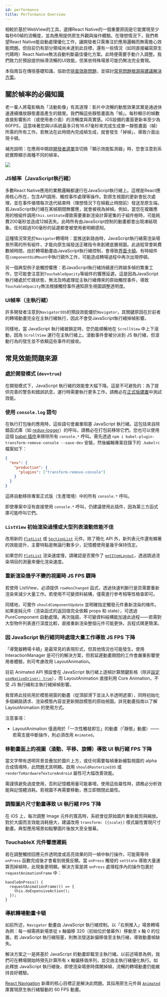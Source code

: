 ```yaml
---
id: performance
title: Performance Overview
---
```


相較於基於WebView的工具，選擇React Native的一個重要原因是它能實現至少每秒60幀的流暢度，並為應用提供原生外觀與操作體驗。在理想情況下，我們希望React Native能自動處理優化工作，讓開發者只需專注於應用邏輯而無需擔心效能問題。但目前仍有部分領域尚未達到此目標，還有一些情況（如同直接編寫原生代碼時）React Native無法自動判斷最佳優化方案。此時便需要手動介入調整。我們致力於預設提供絲滑流暢的UI效能，但某些特殊場景可能仍無法完全實現。

本指南旨在傳授基礎知識，協助您[排查效能問題](profiling.md)，並探討[常見問題根源與建議解決方案](performance.md#common-sources-of-performance-problems)。

## 關於幀率的必備知識

老一輩人將電影稱為「活動影像」有其道理：影片中流暢的動態效果其實是通過快速連續播放靜態畫面產生的錯覺。我們稱這些靜態畫面為「幀」。每秒顯示的幀數直接影響影片（或使用者介面）的流暢度與真實感。iOS設備的畫面更新率至少為60FPS，這意味著您與UI系統最多只有16.67毫秒來完成生成單一靜態畫面（幀）所需的所有工作。若無法在此時間內完成幀生成，就會發生「掉幀」，導致介面出現卡頓。

補充說明：在應用中開啟[開發者選單](debugging.md#opening-the-dev-menu)並切換「顯示效能監測器」時，您會注意到系統實際顯示兩種不同的幀率。

![](/docs/assets/PerfUtil.png)

### JS幀率（JavaScript執行緒）

多數React Native應用的業務邏輯都運行在JavaScript執行緒上。這裡是React應用核心所在，包含API調用、觸控事件處理等操作。對原生視圖的更新會批次處理，並在事件循環每次迭代結束時（理想情況下在幀截止時間前）發送至原生端。若JavaScript執行緒在某幀期間無響應，就會被視為掉幀。例如，當您在複雜應用的根組件調用`this.setState`導致需要重新渲染計算密集的子組件樹時，可能耗費200毫秒並造成12幀丟失。此時所有由JavaScript控制的動畫都會出現凍結現象。任何超過100毫秒的延遲都會被使用者明顯感知。

這種情況常見於`Navigator`轉場時：當推送新路由時，JavaScript執行緒需渲染場景所需的所有組件，才能向原生端發送正確指令來創建底層視圖。此過程常會耗費數幀時間，由於轉場動畫由JavaScript執行緒控制，會導致[界面卡頓](https://jankfree.org/)。有時組件在`componentDidMount`中執行額外工作，可能造成轉場過程中再次出現停頓。

另一個典型例子是觸控響應：若JavaScript執行緒持續進行跨越多幀的繁重工作，您可能會注意到`TouchableOpacity`等組件的響應延遲。這是因為JavaScript執行緒處於忙碌狀態，無法及時處理從主執行緒傳來的原始觸控事件，導致`TouchableOpacity`無法根據觸控事件通知原生視圖調整透明度。

### UI幀率（主執行緒）

許多開發者注意到`NavigatorIOS`的預設效能優於`Navigator`，其關鍵原因在於前者的轉場動畫完全在主執行緒執行，因此不會受JavaScript執行緒掉幀影響。

同樣地，當 JavaScript 執行緒被鎖定時，您仍能順暢地在 `ScrollView` 中上下滾動，因為 `ScrollView` 運行在主執行緒上。滾動事件會被分派到 JS 執行緒，但滾動行為的發生並不依賴這些事件的接收。

## 常見效能問題來源

### 處於開發模式 (`dev=true`)

在開發模式下，JavaScript 執行緒的效能會大幅下降。這是不可避免的：為了提供完善的警告和錯誤訊息，運行時需要執行更多工作。請務必在[正式版建置](running-on-device.md#building-your-app-for-production)中測試效能。

### 使用 `console.log` 語句

在執行打包後的應用時，這些語句會嚴重阻塞 JavaScript 執行緒。這包括來自除錯函式庫（如 [redux-logger](https://github.com/evgenyrodionov/redux-logger)）的呼叫，請務必在打包前移除它們。您也可以使用這個 [babel 插件](https://babeljs.io/docs/plugins/transform-remove-console/)來移除所有 `console.*` 呼叫。需先透過 `npm i babel-plugin-transform-remove-console --save-dev` 安裝，然後編輯專案目錄下的 `.babelrc` 檔案如下：

```json
{
  "env": {
    "production": {
      "plugins": ["transform-remove-console"]
    }
  }
}
```

這將自動移除專案正式版（生產環境）中的所有 `console.*` 呼叫。

即使專案中沒有直接使用 `console.*` 呼叫，仍建議使用此插件，因為第三方函式庫可能呼叫它們。

### `ListView` 初始渲染過慢或大型列表滾動效能不佳

改用新的 [`FlatList`](flatlist.md) 或 [`SectionList`](sectionlist.md) 元件。除了簡化 API 外，新列表元件還有顯著的效能提升，主要特點是無論行數多少，記憶體使用量幾乎保持恆定。

如果您的 [`FlatList`](flatlist.md) 渲染速度慢，請確認是否實作了 [`getItemLayout`](flatlist.md#getitemlayout)，透過跳過渲染項目的測量來優化渲染速度。

### 重新渲染幾乎不變的視圖時 JS FPS 驟降

若使用 ListView，必須提供 `rowHasChanged` 函式，透過快速判斷行是否需要重新渲染來減少大量工作。若使用不可變資料結構，僅需進行參考相等性檢查即可。

同樣地，可實作 `shouldComponentUpdate` 並明確指定觸發元件重新渲染的條件。如果是純元件（渲染函式的返回值完全依賴 props 和 state），可透過 PureComponent 自動處理。再次強調，不可變資料結構能加速此過程——若需對大型物件列表進行深度比較，直接重新渲染整個元件可能更快，且程式碼更簡潔。

### 因 JavaScript 執行緒同時處理大量工作導致 JS FPS 下降

「導覽器轉場卡頓」是最常見的表現形式，但其他情況也可能發生。使用 InteractionManager 是可行的解決方案，但若延遲動畫期間的工作會嚴重影響使用者體驗，則可考慮改用 LayoutAnimation。

目前 Animated API 預設會在 JavaScript 執行緒上逐幀計算關鍵影格（除非[設定 `useNativeDriver: true`](/blog/2017/02/14/using-native-driver-for-animated#how-do-i-use-this-in-my-app)），而 LayoutAnimation 直接利用 Core Animation，不受 JS 執行緒和主執行緒掉幀影響。

我曾將此技術用於模態視窗的動畫（從頂部滑下並淡入半透明遮罩），同時初始化多個網路請求、渲染模態內容並更新開啟模態的原始視圖。詳見動畫指南以了解 LayoutAnimation 的使用方式。

注意事項：

- LayoutAnimation 僅適用於「一次性觸發即忘」的動畫（「靜態」動畫）——若需支援中斷操作，則必須改用 `Animated`。

### 移動畫面上的視圖（滾動、平移、旋轉）導致 UI 執行緒 FPS 下降

當文字帶有透明背景並疊加於圖片上方，或任何需要每幀重新繪製視圖的 alpha 合成情境時，此問題尤其明顯。啟用 `shouldRasterizeIOS` 或 `renderToHardwareTextureAndroid` 屬性可大幅改善效能。

需謹慎避免過度使用，否則記憶體用量可能暴增。使用這些屬性時，請務必分析效能與記憶體消耗。若視圖不再需要移動，應立即關閉此屬性。

### 調整圖片尺寸動畫導致 UI 執行緒 FPS 下降

在 iOS 上，每次調整 Image 元件的寬高時，系統會從原始圖片重新裁剪與縮放。對於大圖而言效能消耗極大，建議改用 `transform: [{scale}]` 樣式屬性實現尺寸動畫。典型應用場景如點擊圖片後放大至全螢幕。

### TouchableX 元件響應遲鈍

若在調整觸控回應元件透明度或高亮效果的同一幀中執行操作，可能需等待 `onPress` 函數完成後才會看到視覺反饋。當 `onPress` 觸發的 `setState` 導致大量運算而掉幀時，此現象更明顯。解決方案是將 `onPress` 處理程序內的操作包裹於 `requestAnimationFrame` 中：

```tsx
handleOnPress() {
  requestAnimationFrame(() => {
    this.doExpensiveAction();
  });
}
```

### 導航轉場動畫卡頓

如前所述，`Navigator` 動畫由 JavaScript 執行緒控制。以「右側推入」場景轉場為例：每一幀需將新場景從 x 軸偏移 320（初始位於螢幕外）移動至 x 軸 0 的位置。若 JavaScript 執行緒阻塞，則無法發送新偏移值至主執行緒，導致動畫幀缺失。

解決方案之一是將基於 JavaScript 的動畫卸載至主執行緒。以前述場景為例，我們可在轉場開始時預先計算所有 x 軸偏移值序列，並交由主執行緒優化執行。如此釋放 JavaScript 執行緒後，即使渲染場景時偶爾掉幀，流暢的轉場動畫仍能維持良好體驗。

[React Navigation](navigation.md) 新庫的核心目標正是解決此問題。其採用原生元件與 [`Animated`](animated.md) 庫實現原生執行緒驅動的 60 FPS 動畫。